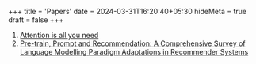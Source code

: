 +++ 
title = 'Papers' 
date = 2024-03-31T16:20:40+05:30 
hideMeta = true 
draft = false 
+++


1. [Attention is all you need](https://arxiv.org/pdf/1706.03762.pdf)
2. [Pre-train, Prompt and Recommendation: A Comprehensive Survey of Language Modelling Paradigm Adaptations in Recommender Systems](https://arxiv.org/pdf/2302.03735.pdf) 
